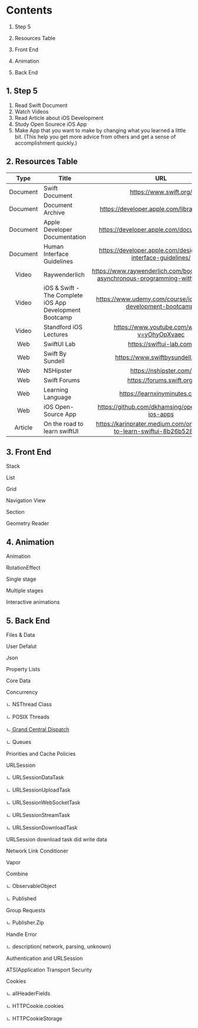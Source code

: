 # Contents

1. Step 5

2. Resources Table

3. Front End

4. Animation

5. Back End




## 1. Step 5

1. Read Swift Document 
2. Watch Videos 
3. Read Article about iOS Development
4. Study Open Sourece iOS App
5. Make App that you want to make by changing what you learned a little bit. 
   (This help you get more advice from others and get a sense of accomplishment quickly.)


## 2. Resources Table

| Type | Title | URL |
|:-----:|-------|:------:|
|Document| Swift Document| https://www.swift.org/ |
|Document| Document Archive| https://developer.apple.com/library/archive/ |
|Document| Apple Developer Documentation| https://developer.apple.com/documentation/ |
|Document| Human Interface Guidelines | https://developer.apple.com/design/human-interface-guidelines/ |
| Video | Raywenderlich| https://www.raywenderlich.com/books/combine-asynchronous-programming-with-swift/v2.0 |
| Video | iOS & Swift - The Complete iOS App Development Bootcamp | https://www.udemy.com/course/ios-13-app-development-bootcamp/ |
| Video | Standford iOS Lectures |https://www.youtube.com/watch?v=yOhyOpXvaec|
| Web | SwiftUI Lab | https://swiftui-lab.com/ |
| Web | Swift By Sundell | https://www.swiftbysundell.com/ |
| Web | NSHipster | https://nshipster.com/ |
| Web | Swift Forums | https://forums.swift.org/ |
| Web | Learning Language | https://learnxinyminutes.com/ |
| Web | iOS Open-Source App | https://github.com/dkhamsing/open-source-ios-apps |
| Article | On the road to learn swiftUI | https://karinprater.medium.com/on-the-road-to-learn-swiftui-8b26b528199c |


## 3. Front End

Stack

List

Grid 

Navigation View

Section

Geometry Reader

## 4. Animation

Animation

RotationEffect

Single stage

Multiple stages

Interactive animations

## 5. Back End

Files & Data

User Defalut 

Json 

Property Lists

Core Data

Concurrency

ㄴ NSThread Class

ㄴ POSIX Threads

ㄴ[ Grand Central Dispatch](https://github.com/greenthings/Learning-Paths-iOS-Development/blob/main/GCD)

ㄴ Queues


Priorities and Cache Policies


URLSession

ㄴ URLSessionDataTask

ㄴ URLSessionUploadTask

ㄴ URLSessionWebSocketTask

ㄴ URLSessionStreamTask

ㄴ URLSessionDownloadTask


URLSession download task did write data

Network Link Conditioner

Vapor

Combine

ㄴ ObservableObject

ㄴ Published

Group Requests

ㄴ Publisher.Zip

Handle Error

ㄴ description( network, parsing, unknown)

Authentication and URLSession

ATS(Application Transport Security

Cookies
 
ㄴ allHeaderFields 

ㄴ HTTPCookie.cookies

ㄴ HTTPCookieStorage


        

    

